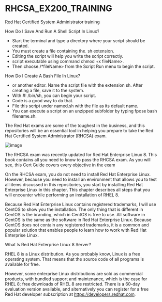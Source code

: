 # RHCSA_EX200_TRAINING

Red Hat Certified System Administrator training

How Do I Save And Run A Shell Script In Linux?

- Start the terminal and type a directory where your script should be created.
- You must create a file containing the. sh extension.
- Editing the script will help you write the script correctly.
- script executable using command chmod +x fileName>.
- Then choose./*fileName> from the Script Run menu to begin the script.

How Do I Create A Bash File In Linux?

- or another editor. Name the script file with the extension sh. After creating a file, save it to the system.
- With #! /bin/sh, you can begin your script.
- Code is a good way to do that.
- File this script under named.sh with the file as its default name.
- You can execute a script on an unzipped subfolder by typing fpose bash filename.sh.


The Red Hat exams are some of the toughest in the business, and this repositories will be an essential tool in helping you prepare to take the Red Hat Certified System Administrator (RHCSA) exam.

![image](https://user-images.githubusercontent.com/64566472/162751725-b571cc3a-89e0-4456-984a-f3c4f645b356.png)


The RHCSA exam was recently updated for Red Hat Enterprise Linux 8. This book 
contains all you need to know to pass the RHCSA exam. As you will see, this Cert 
Guide covers every objective in the exam


On the RHCSA exam, you do not need to install Red Hat Enterprise Linux.
However, because you need to install an environment that allows you to test all 
items discussed in this repositories, you start by installing Red Hat Enterprise Linux in this 
chapter. This chapter describes all steps that you will encounter while performing 
an installation of RHEL 8.

Because Red Hat Enterprise Linux contains registered trademarks, I will use 
CentOS to show you the installation. The only thing that is different in CentOS is 
the branding, which in CentOS is free to use. All software in CentOS is the same as 
the software in Red Hat Enterprise Linux. Because CentOS does not contain any 
registered trademarks, it is a common and popular solution that enables people to 
learn how to work with Red Hat Enterprise Linux. 


What Is Red Hat Enterprise Linux 8 Server?

RHEL 8 is a Linux distribution. As you probably know, Linux is a free operating 
system. That means that the source code of all programs is available for free.


However, some enterprise Linux distributions are sold as commercial products, with 
bundled support and maintenance, which is the case for RHEL 8; free downloads 
of RHEL 8 are restricted. There is a 60-day evaluation version available, and 
alternatively you can register for a free Red Hat developer subscription at 
https://developers.redhat.com.
